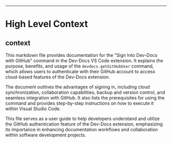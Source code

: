 

  ---
# High Level Context
## context
This markdown file provides documentation for the "Sign Into Dev-Docs with GitHub" command in the Dev-Docs VS Code extension. It explains the purpose, benefits, and usage of the `devdocs.getGitHubUser` command, which allows users to authenticate with their GitHub account to access cloud-based features of the Dev-Docs extension.

The document outlines the advantages of signing in, including cloud synchronization, collaboration capabilities, backup and version control, and seamless integration with GitHub. It also lists the prerequisites for using the command and provides step-by-step instructions on how to execute it within Visual Studio Code.

This file serves as a user guide to help developers understand and utilize the GitHub authentication feature of the Dev-Docs extension, emphasizing its importance in enhancing documentation workflows and collaboration within software development projects.

  